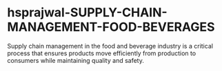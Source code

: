 # hsprajwal-SUPPLY-CHAIN-MANAGEMENT-FOOD-BEVERAGES
Supply chain management in the food and beverage industry is a critical process that ensures products move efficiently from production to consumers while maintaining quality and safety.
